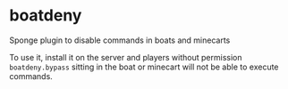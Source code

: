# boatdeny
Sponge plugin to disable commands in boats and minecarts

To use it, install it on the server and players without permission `boatdeny.bypass` sitting in the boat or minecart will not be able to execute commands.
